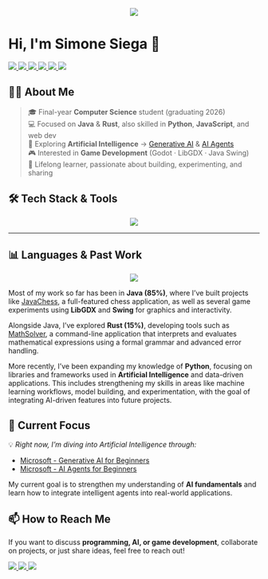 <p align="center">
  <img src="https://capsule-render.vercel.app/api?text=Learning%20by%20Coding&animation=fadeIn&type=waving&color=gradient&height=100"/>
</p>

# Hi, I'm Simone Siega 👋

<p>
  <a href="mailto:your.email@example.com">
    <img src="https://img.shields.io/badge/Email-%23D14836?style=for-the-badge&logo=gmail&logoColor=white" />
  </a>
  <a href="https://leetcode.com/yourprofile">
    <img src="https://img.shields.io/badge/LeetCode-%23FFA116?style=for-the-badge&logo=leetcode&logoColor=white" />
  </a>
  <a href="https://discordapp.com/users/yourdiscordID">
    <img src="https://img.shields.io/badge/Discord-%235865F2?style=for-the-badge&logo=discord&logoColor=white" />
  </a>
  <a href="https://instagram.com/yourprofile">
    <img src="https://img.shields.io/badge/Instagram-%23E4405F?style=for-the-badge&logo=instagram&logoColor=white" />
  </a>
  <a href="https://open.spotify.com/user/yourprofile">
    <img src="https://img.shields.io/badge/Spotify-%231DB954?style=for-the-badge&logo=spotify&logoColor=white" />
  </a>
  <a href="https://youtube.com/yourchannel">
    <img src="https://img.shields.io/badge/YouTube-%23FF0000?style=for-the-badge&logo=youtube&logoColor=white" />
  </a>
</p>

## 🙋‍♂️ About Me
> 🎓 Final-year **Computer Science** student (graduating 2026)  
> 💻 Focused on **Java** & **Rust**, also skilled in **Python**, **JavaScript**, and web dev  
> 🧠 Exploring **Artificial Intelligence** → [Generative AI](https://github.com/microsoft/generative-ai-for-beginners) & [AI Agents](https://github.com/microsoft/ai-agents-for-beginners)  
> 🎮 Interested in **Game Development** (Godot · LibGDX · Java Swing)  
> 🚀 Lifelong learner, passionate about building, experimenting, and sharing  

## 🛠️ Tech Stack & Tools

<p align="center">
  <img src="https://skillicons.dev/icons?i=java,rust,python,javascript,html,css,vue,nodejs,godot,idea,pycharm,clion,git,github&theme=dark" />
</p>

---

## 📊 Languages & Past Work

<p align="center">
  <img src="https://github-readme-stats.vercel.app/api/top-langs/?username=simonesiega&layout=compact&theme=tokyonight" />
</p>

Most of my work so far has been in **Java (85%)**, where I’ve built projects like  [JavaChess](https://github.com/simonesiega/javaChess), a full-featured chess application, as well as  several game experiments using **LibGDX** and **Swing** for graphics and interactivity.  

Alongside Java, I’ve explored **Rust (15%)**, developing tools such as  [MathSolver](https://github.com/simonesiega/MathSolver), a command-line application that interprets  and evaluates mathematical expressions using a formal grammar and advanced error handling.  

More recently, I’ve been expanding my knowledge of **Python**, focusing on libraries and frameworks used in **Artificial Intelligence** and data-driven applications. This includes strengthening my skills in areas like machine learning workflows, model building, and experimentation, with the goal of integrating AI-driven features into future projects. 

## 🚀 Current Focus

💡 *Right now, I’m diving into Artificial Intelligence through:*  
- [Microsoft - Generative AI for Beginners](https://github.com/microsoft/generative-ai-for-beginners)  
- [Microsoft - AI Agents for Beginners](https://github.com/microsoft/ai-agents-for-beginners)  

My current goal is to strengthen my understanding of **AI fundamentals** and learn how to  integrate intelligent agents into real-world applications.  

## 📫 How to Reach Me
If you want to discuss **programming, AI, or game development**, collaborate on projects, or just share ideas, feel free to reach out!  

<p>
  <a href="mailto:your.email@example.com">
    <img src="https://img.shields.io/badge/Email-%23D14836?style=for-the-badge&logo=gmail&logoColor=white" />
  </a>
  <a href="https://discordapp.com/users/yourDiscordID">
    <img src="https://img.shields.io/badge/Discord-%235865F2?style=for-the-badge&logo=discord&logoColor=white" />
  </a>
  <a href="https://github.com/simonesiega">
    <img src="https://img.shields.io/badge/GitHub-%23121011?style=for-the-badge&logo=github&logoColor=white" />
  </a>
</p>
